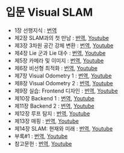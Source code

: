 


# 입문 Visual SLAM
- 1장 선행지식 : [번역](https://docs.google.com/document/d/1XKI3DUW_Klo7GCd43LEFZgOkHZF8A5baV03Nzmiif94/edit?fbclid=IwAR1R2kxI2QPJWrga3-fxlpcXksLvT9q0HroasScRVuRRsS_ixX9pli5skVk)
- 제2장 SLAM과의 첫 만남 : [번역](https://docs.google.com/document/d/1V8PzY-tFezPH-fFD_ED4qIjzLheeWUpCc9kjeHGOXhw/edit?fbclid=IwAR3FfDSptYTrL3SuYFz_96f2f-49SoMZrhNHD7DNCoxSm64pMn5LwTUhThM#heading=h.uey5prbihivv), [Youtube]()
- 제3장 3차원 공간 강체 변환 : [번역](https://docs.google.com/document/d/10gJsFWGAiNaFc5za8IJTZHU3JFYHzStvLNeLVKyrpUA/edit?fbclid=IwAR0ah4Cm6YK-lDJxiJx6-zB3K-1HE51koRkzZv4TLkrkfjbF_sAwzBex6KY#heading=h.vpn62ti1ne0a), [Youtube]()
- 제4장 Lie 군과 Lie 대수 : [번역](https://docs.google.com/document/d/1icPjUyT3nPvjZ1OVMtWp9afUtuJ4gXLJL-ex7A9FpNs/edit?fbclid=IwAR1lDSc9SiONxzSjA_8GQ0ttFHXMX_J4V3ix2mQYc6vgAs_D6xN9xiPdBls#heading=h.uey5prbihivv), [Youtube]()
- 제5장 카메라 및 이미지 : [번역](https://docs.google.com/document/d/1WXqqtUF2L7t6v9-qC6zXF48Muog2Y7-lEc6ojXHaTHY/edit?fbclid=IwAR3PMqpagqV8RF7fCBQ1bjyMeWuT54eqELPwLKe-Km61NXuo74WWjrcANyw#heading=h.uey5prbihivv), [Youtube]()
- 제6장 비선형 최적화 : [번역](https://docs.google.com/document/d/1pIYlL3cVf9gXT9O7p_5H5az0HYkALuhrnrBQeZI0HUw/edit?fbclid=IwAR21XEPa2l9eieqOH-Y8GZOPZx1ADSdy_G08N-S83M1DqbkbmRSIrcfw7dc#heading=h.uey5prbihivv), [Youtube]()
- 제7장 Visual Odometry 1 : [번역](https://docs.google.com/document/d/1lWEe5pIUSMhvfsqTI4B7zf5JdkmKnUGSl8J8mMddw_E/edit?fbclid=IwAR1aGglxB2OX3sNW2WbVxfQK2AyFy-d4lpG7uKYKfGxc0DZfLzI4y0gH_U0#heading=h.uey5prbihivv), [Youtube]()
- 제8장 Visual Odometry 2 : [번역](https://docs.google.com/document/d/1RrtgmJhm4V3sTbSEbtio55NuP8DBLVaZK0fOPedQkq0/edit?fbclid=IwAR3qumY0moeWhwPD8X0rzUEbeBodb5VyHeJCmZTeH4jlyqmrew_HC3dgiAQ#heading=h.ngij9spw4bl2), [Youtube]()
- 제9장 실습: Frontend 디자인 : [번역](https://docs.google.com/document/d/1oEMqQvYzA-gsrlRsNLZlshHXBbZ1srxpJu-P1oRTuAQ/edit?fbclid=IwAR2hBWFwHcHFyI9Nk9kkv4Lebn_adlV1JWOrTEsDRPvsLu3Vn26NqK75WmU#heading=h.uey5prbihivv), [Youtube]()
- 제10장 Backend 1 : [번역](https://docs.google.com/document/d/1XloB4FwUXhEq0NRPX6lmom7mOxX2eQi0nA133LEjcMs/edit?fbclid=IwAR35I1-A7xXpI6RFUrzD2wp9TKjpumE3AZTUiawHhHJoRRtxmd9MJAcxYtY#), [Youtube]()
- 제11장 Backend 2 : [번역](https://docs.google.com/document/d/1s3kG2QG8qEIie1ZpDqXBP9TVYwKJJtHv2HHADYwoldw/edit?fbclid=IwAR3gnX4ODdw8up5M04Ndnpg87UeerGdGGbPiwmuD65WaU8bF6kamPbGs4F0#heading=h.uey5prbihivv), [Youtube]()
- 제12장 루프 탐지 : [번역](https://docs.google.com/document/d/11rq7n65cidHBhEbWnYMBbkuAYoyzROxfWN-24YIEI0E/edit?fbclid=IwAR0dBviUIlHrDr0AI02RnzAQnsrXA2uEatK4gVUljkfG_XAQgY00oMHfdQ4#heading=h.uey5prbihivv), [Youtube]()
- 제13장 매핑 : [번역](https://docs.google.com/document/d/12Dlvq4t6p0LCIs5Z76UTPCvqBalPwshue8IOf6uvFMk/edit?fbclid=IwAR2CJxgtd-S6O9RA1PMRKe_BeZn_cyw1pat8gyZUglAahsMzXjT8xPptnDs#heading=h.uey5prbihivv), [Youtube]()
- 제14장 SLAM: 현재와 미래 : [번역](https://docs.google.com/document/d/1QaTos4AgjwmaIz5U8GRtsxdxok10nD22VGu1ebfvSXI/edit?fbclid=IwAR1nAXggemYSnqtkZ2k_futIpWhU90BRRWmBoui98-p-oW61OhUnqZVOXYE#heading=h.uey5prbihivv), [Youtube]()
- 부록#1 : [번역](https://docs.google.com/document/d/1muCYvheES8aFENIIcs8GDVxRCR5tSqboen8QueQ0mn4/edit?fbclid=IwAR0ci8oxHKJX1Ti7k1w9pFXrvIW5JkNR1TfJKsljqAKSLxRXzUCgbenxxVc#heading=h.uey5prbihivv), [Youtube]()
- 참고문헌 : [번역](https://docs.google.com/document/d/1resGRA0KlP6s0DwAJKNa81IE2hmeywYDTf2Or0WdorA/edit?fbclid=IwAR2kzRjxpSOfDpdPLehaTZmZrHSJE1Up1boQCDttcVSSc910_JEcQcOL-VI#heading=h.uey5prbihivv), [Youtube]()